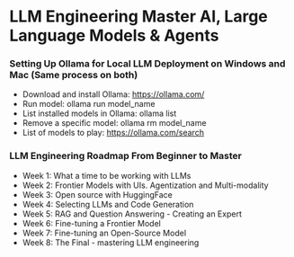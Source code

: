 # LLM Engineering Master AI, Large Language Models & Agents

### Setting Up Ollama for Local LLM Deployment on Windows and Mac (Same process on both)

- Download and install Ollama: https://ollama.com/
- Run model: ollama run model_name
- List installed models in Ollama: ollama list
- Remove a specific model: ollama rm model_name
- List of models to play: https://ollama.com/search

### LLM Engineering Roadmap From Beginner to Master

- Week 1: What a time to be working with LLMs
- Week 2: Frontier Models with UIs. Agentization and Multi-modality
- Week 3: Open source with HuggingFace
- Week 4: Selecting LLMs and Code Generation
- Week 5: RAG and Question Answering - Creating an Expert
- Week 6: Fine-tuning a Frontier Model
- Week 7: Fine-tuning an Open-Source Model
- Week 8: The Final - mastering LLM engineering
